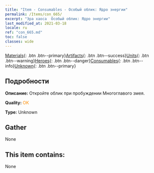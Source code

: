 ```yaml
---
title: "Item - Consumables - Особый облик: Ядро энергии"
permalink: /Items/con_665/
excerpt: "Эра хаоса  Особый облик: Ядро энергии"
last_modified_at: 2021-03-18
locale: ru
ref: "con_665.md"
toc: false
classes: wide
---
```

 [Materials](/ru/Items/){: .btn .btn--primary}[Artifacts](/ru/Items/Artifacts/){: .btn .btn--success}[Units](/ru/Items/Units/){: .btn .btn--warning}[Heroes](/ru/Items/Heroes/){: .btn .btn--danger}[Consumables](/ru/Items/Consumables/){: .btn .btn--info}[Unknown](/ru/Items/Unknown/){: .btn .btn--primary}

## Подробности
 **Описание:** Откройте облик при пробуждении Многоглавого змея.

 **Quality:** <span style="color: #FF8C00">OK</span>

 **Type:** Unknown

## Gather

  None

## This item contains:

  None

